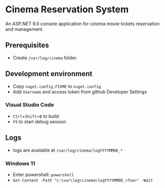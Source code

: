# Cinema Reservation System

An ASP.NET 9.0 console application for cinema movie tickets reservation and management.

## Prerequisites
- Create `/var/log/cinema` folder.

## Development environment
- Copy `nuget.config.FIXME` to `nuget.config`
- Add `Username` and access token from github Developer Settings

### Visual Studio Code

- `Ctrl`+`Shift`+`B` to build
- `F5` to start debug session

## Logs
- logs are available at `/var/log/cinema/logYYYYMMDD_*`

### Windows 11
- Enter powershell: `powershell`
- `Get-Content -Path "c:\var\log\cinema\logYYYYMMDD_<foo>" -Wait`